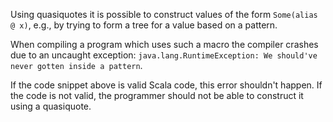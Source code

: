 Using quasiquotes it is possible to construct values of the form `Some(alias @ x)`, e.g., by trying to form a tree for a value based on a pattern.

When compiling a program which uses such a macro the compiler crashes due to an uncaught exception: `java.lang.RuntimeException: We should've never gotten inside a pattern`.

If the code snippet above is valid Scala code, this error shouldn't happen. If the code is not valid, the programmer should not be able to construct it using a quasiquote.
